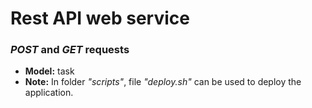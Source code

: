 # Rest API web service
### _POST_ and _GET_ requests
* **Model:** task
* **Note:** In folder _"scripts"_, file _"deploy.sh"_ can be used to deploy the application.
